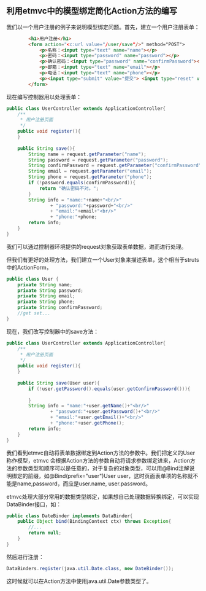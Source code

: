 ## 利用etmvc中的模型绑定简化Action方法的编写

我们以一个用户注册的例子来说明模型绑定问题。首先，建立一个用户注册表单：

```html
        <h1>用户注册</h1>
        <form action="<c:url value="/user/save"/>" method="POST">
            <p>名称：<input type="text" name="name"></p>
            <p>密码：<input type="password" name="password"></p>
            <p>确认密码：<input type="password" name="confirmPassword"></p>
            <p>邮箱：<input type="text" name="email"></p>
            <p>电话：<input type="text" name="phone"></p>
            <p><input type="submit" value="提交"> <input type="reset" value="重置"></p>
        </form>
```
现在编写控制器用以处理表单：

```java
public class UserController extends ApplicationController{
    /**
     * 用户注册页面
     */
    public void register(){
    }
    
    public String save(){
        String name = request.getParameter("name");
        String password = request.getParameter("password");
        String confirmPassword = request.getParameter("confirmPassword");
        String email = request.getParameter("email");
        String phone = request.getParameter("phone");
        if (!password.equals(confirmPassword)){
            return "确认密码不对。";
        }
        String info = "name:"+name+"<br/>"
                + "password:"+password+"<br/>"
                + "email:"+email+"<br/>"
                + "phone:"+phone;
        return info;
    }
}
```
我们可以通过控制器环境提供的request对象获取表单数据，进而进行处理。

但我们有更好的处理方法，我们建立一个User对象来描述表单，这个相当于struts中的ActionForm，

```java
public class User {
    private String name;
    private String password;
    private String email;
    private String phone;
    private String confirmPassword;
    //get set...
}
```
现在，我们改写控制器中的save方法：

```java
public class UserController extends ApplicationController{
    /**
     * 用户注册页面
     */
    public void register(){
    }
    
    public String save(User user){
        if (!user.getPassword().equals(user.getConfirmPassword())){
            
        }
        String info = "name:"+user.getName()+"<br/>"
                + "password:"+user.getPassword()+"<br/>"
                + "email:"+user.getEmail()+"<br/>"
                + "phone:"+user.getPhone();
        return info;
    }
}
```
我们看到etmvc自动将表单数据绑定到Action方法的参数中。我们把定义的User称作模型，etmvc 会根据Action方法的参数自动将请求参数绑定进来，Action方法的参数类型和顺序可以是任意的，对于复杂的对象类型，可以用@Bind注解说明绑定的前缀，如@Bind(prefix="user")User user，这时页面表单项的名称就不能是name,password，而应是user.name, user.password。

etmvc处理大部分常用的数据类型绑定，如果想自已处理数据转换绑定，可以实现DataBinder接口，如：

```java
public class DateBinder implements DataBinder{
    public Object bind(BindingContext ctx) throws Exception{
        //...
        return null;
    }
}
```
然后进行注册：

```java
DataBinders.register(java.util.Date.class, new DateBinder());
```
这时候就可以在Action方法中使用java.util.Date参数类型了。
